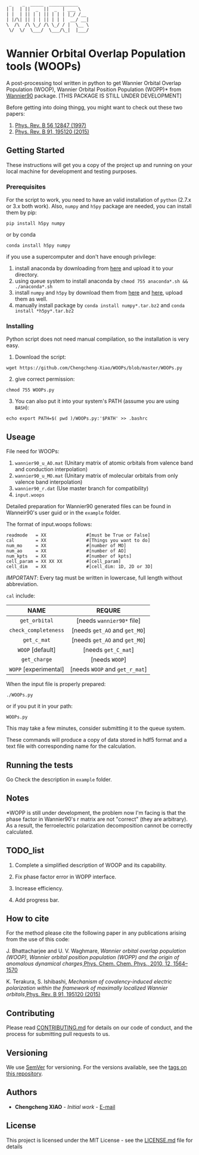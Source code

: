 
```
 _    _  _____  ___________
| |  | ||  _  ||  _  | ___ \
| |  | || | | || | | | |_/ /__
| |/\| || | | || | | |  __/ __|
\  /\  /\ \_/ /\ \_/ / |  \__ \
 \/  \/  \___/  \___/\_|  |___/
```
# Wannier Orbital Overlap Population tools (WOOPs)

A post-processing tool written in python to get Wannier Orbital Overlap Population (WOOP), Wannier Orbital Position Population (WOPP)* from [Wannier90](https://github.com/wannier-developers/wannier90) package.
[THIS PACKAGE IS STILL UNDER DEVELOPMENT]

Before getting into doing thingg, you might want to check out these two papers:
1.  [Phys. Rev. B 56 12847 (1997)](http://dx.doi.org/10.1039/b918890h)
2.  [Phys. Rev. B 91, 195120 (2015)](http://dx.doi.org/10.1103/PhysRevB.91.195120)

## Getting Started

These instructions will get you a copy of the project up and running on your local machine for development and testing purposes.

### Prerequisites

For the script to work, you need to have an valid installation of `python` (2.7.x or 3.x both work).
Also, `numpy` and `h5py` package are needed, you can install them by pip:
```
pip install h5py numpy
```
or by conda
```
conda install h5py numpy
```
if you use a supercomputer and don't have enough privilege:

1. install anaconda by downloading from [here](https://www.anaconda.com/download/) and upload it to your directory.
2. using queue system to install anaconda by `chmod 755 anaconda*.sh && ./anaconda*.sh`
3. install `numpy` and `h5py` by download them from [here](https://anaconda.org/anaconda/numpy) and [here](https://anaconda.org/anaconda/h5py), upload them as well.
4. manually install package by `conda install numpy*.tar.bz2` and `conda install *h5py*.tar.bz2`

### Installing

Python script does not need manual compilation, so the installation is very easy.

1. Download the script:
```
wget https://github.com/Chengcheng-Xiao/WOOPs/blob/master/WOOPs.py
```

2. give correct permission:
```
chmod 755 WOOPs.py
```

3. You can also put it into your system's PATH (assume you are using `BASH`):
```
echo export PATH=$( pwd )/WOOPs.py:'$PATH' >> .bashrc
```

## Useage
File need for WOOPs:

1. `wannier90_u_AO.mat` (Unitary matrix of atomic orbitals from valence band and conduction interpolation)
2. `wannier90_u_MO.mat` (Unitary matrix of molecular orbitals from only valence band interpolation)
3. `wannier90_r.dat` (Use master branch for compatibility)
4. `input.woops`

Detailed preparation for Wannier90 generated files can be found in Wanneir90's user guid or in the `example` folder.

The format of input.woops follows:
```
readmode   = XX               #[must be True or False]
cal        = XX               #[Things you want to do]
num_mo     = XX               #[number of MO]
num_ao     = XX               #[number of AO]
num_kpts   = XX               #[number of kpts]
cell_param = XX XX XX         #[cell_param]
cell_dim   = XX               #[cell_dim: 1D, 2D or 3D]
```
*IMPORTANT*: Every tag must be written in lowercase, full length without abbreviation.

`cal` include:

| NAME                   | REQURE                                     |
|:----------------------:|:------------------------------------------:|
| `get_orbital`          | [needs `wannier90*` file]                  |
| `check_completeness`   | [needs `get_AO` and `get_MO`]              |
| `get_c_mat`            | [needs `get_AO` and `get_MO`]              |
| `WOOP` [default]       | [needs `get_C_mat`]                        |
| `get_charge`           | [needs `WOOP`]                             |
| `WOPP` [experimental]  | [needs `WOOP` and `get_r_mat`]             |

When the input file is properly prepared:
```
./WOOPs.py
```
or if you put it in your path:
```
WOOPs.py
```
This may take a few minutes, consider submitting it to the queue system.


These commands will produce a copy of data stored in hdf5 format and a text file with corresponding name for the calculation.

## Running the tests

Go Check the description in `example` folder.

## Notes
*WOPP is still under development, the problem now I'm facing is that the phase factor in Wannier90's r matrix are not "correct" (they are arbitrary). As a result, the ferroelectric polarization decomposition cannot be correctly calculated.

## TODO_list
1. Complete a simplified description of WOOP and its capability.

2. Fix phase factor error in WOPP interface.

3. Increase efficiency.

4. Add progress bar.

## How to cite

For the method please cite the following paper in any publications arising from the use of this code:

  J. Bhattacharjee and U. V. Waghmare,
  *Wannier orbital overlap population (WOOP), Wannier orbital position population (WOPP) and the origin of anomalous dynamical charges*,[Phys. Chem. Chem. Phys., 2010, 12, 1564–1570](http://dx.doi.org/10.1039/b918890h)

  K. Terakura, S. Ishibashi,
  *Mechanism of covalency-induced electric polarization within the framework of maximally localized Wannier orbitals*,[Phys. Rev. B 91, 195120 (2015)](http://dx.doi.org/10.1103/PhysRevB.91.195120)


## Contributing

Please read [CONTRIBUTING.md](CONTRIBUTING.md) for details on our code of conduct, and the process for submitting pull requests to us.

## Versioning

We use [SemVer](http://semver.org/) for versioning. For the versions available, see the [tags on this repository](https://github.com/Chengcheng-Xiao/WOOPs/tags).

## Authors

* **Chengcheng XIAO** - *Initial work* - [E-mail](iconxicon@me.com)
## License

This project is licensed under the MIT License - see the [LICENSE.md](https://github.com/Chengcheng-Xiao/WOOPs/blob/master/LICENSE.md) file for details
